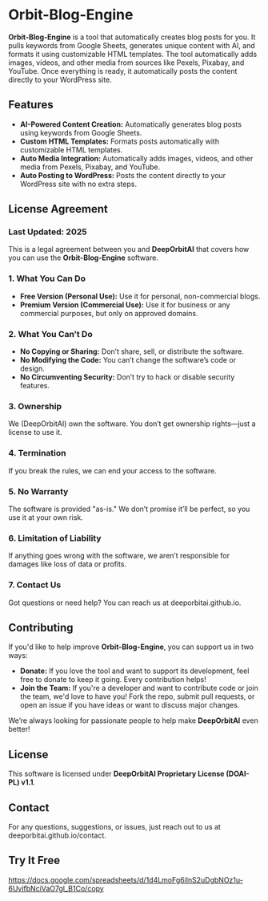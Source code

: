 # Orbit-Blog-Engine

**Orbit-Blog-Engine** is a tool that automatically creates blog posts for you. It pulls keywords from Google Sheets, generates unique content with AI, and formats it using customizable HTML templates. The tool automatically adds images, videos, and other media from sources like Pexels, Pixabay, and YouTube. Once everything is ready, it automatically posts the content directly to your WordPress site.

## Features

- **AI-Powered Content Creation:** Automatically generates blog posts using keywords from Google Sheets.
- **Custom HTML Templates:** Formats posts automatically with customizable HTML templates.
- **Auto Media Integration:** Automatically adds images, videos, and other media from Pexels, Pixabay, and YouTube.
- **Auto Posting to WordPress:** Posts the content directly to your WordPress site with no extra steps.

## License Agreement

### Last Updated: 2025

This is a legal agreement between you and **DeepOrbitAI** that covers how you can use the **Orbit-Blog-Engine** software.

### 1. What You Can Do

- **Free Version (Personal Use):** Use it for personal, non-commercial blogs.
- **Premium Version (Commercial Use):** Use it for business or any commercial purposes, but only on approved domains.

### 2. What You Can’t Do

- **No Copying or Sharing:** Don’t share, sell, or distribute the software.
- **No Modifying the Code:** You can’t change the software’s code or design.
- **No Circumventing Security:** Don’t try to hack or disable security features.

### 3. Ownership

We (DeepOrbitAI) own the software. You don’t get ownership rights—just a license to use it.

### 4. Termination

If you break the rules, we can end your access to the software.

### 5. No Warranty

The software is provided "as-is." We don’t promise it’ll be perfect, so you use it at your own risk.

### 6. Limitation of Liability

If anything goes wrong with the software, we aren’t responsible for damages like loss of data or profits.

### 7. Contact Us

Got questions or need help? You can reach us at deeporbitai.github.io.

## Contributing

If you'd like to help improve **Orbit-Blog-Engine**, you can support us in two ways:

- **Donate:** If you love the tool and want to support its development, feel free to donate to keep it going. Every contribution helps!
- **Join the Team:** If you're a developer and want to contribute code or join the team, we'd love to have you! Fork the repo, submit pull requests, or open an issue if you have ideas or want to discuss major changes.

We’re always looking for passionate people to help make **DeepOrbitAI** even better! 

## License

This software is licensed under **DeepOrbitAI Proprietary License (DOAI-PL) v1.1**.

## Contact

For any questions, suggestions, or issues, just reach out to us at deeporbitai.github.io/contact.

## Try It Free
https://docs.google.com/spreadsheets/d/1d4LmoFg6ilnS2uDgbNOz1u-6UvifbNciVaO7gl_B1Co/copy
